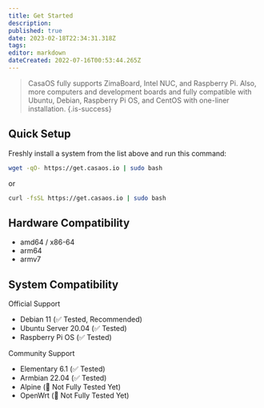 ```yaml
---
title: Get Started
description: 
published: true
date: 2023-02-18T22:34:31.318Z
tags: 
editor: markdown
dateCreated: 2022-07-16T00:53:44.265Z
---
```


> CasaOS fully supports ZimaBoard, Intel NUC, and Raspberry Pi. Also, more computers and development boards and fully compatible with Ubuntu, Debian, Raspberry Pi OS, and CentOS with one-liner installation.
{.is-success}


## Quick Setup

Freshly install a system from the list above and run this command:

```bash
wget -qO- https://get.casaos.io | sudo bash
```

or

```bash
curl -fsSL https://get.casaos.io | sudo bash
```

## Hardware Compatibility

- amd64 / x86-64
- arm64
- armv7

## System Compatibility

Official Support
- Debian 11 (✅ Tested, Recommended)
- Ubuntu Server 20.04 (✅ Tested)
- Raspberry Pi OS (✅ Tested)

Community Support
- Elementary 6.1 (✅ Tested)
- Armbian 22.04 (✅ Tested)
- Alpine (🚧 Not Fully Tested Yet)
- OpenWrt (🚧 Not Fully Tested Yet)